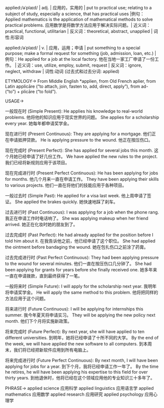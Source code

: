applied:/əˈplaɪd/ | adj. | 应用的，实用的 | put to practical use; relating to a subject of study, especially a science, that has practical uses  |例句：Applied mathematics is the application of mathematical methods to solve practical problems. 应用数学是将数学方法应用于解决实际问题。| 近义词：practical, functional, utilitarian | 反义词：theoretical, abstract, unapplied | 词性:形容词

applied:/əˈplaɪd/ | v. | 应用，运用；申请 | put something to a special purpose; make a formal request for something (job, admission, loan, etc.) | 例句：He applied for a job at the local factory. 他在当地一家工厂申请了一份工作。 | 近义词：use, utilize, employ, submit, request | 反义词：ignore, neglect, withdraw | 词性:动词 (过去式和过去分词: applied)


ETYMOLOGY->
From Middle English *applien, from Old French aplier, from Latin applicāre (“to attach, join, fasten to, add, direct, apply”), from ad- (“to”) + plicāre (“to fold”).

USAGE->

一般现在时 (Simple Present):
He applies his knowledge to real-world problems.  他将他的知识应用于现实世界的问题。
She applies for a scholarship every year. 她每年都申请奖学金。

现在进行时 (Present Continuous):
They are applying for a mortgage. 他们正在申请抵押贷款。
He is applying pressure to the wound. 他正在按压伤口。

现在完成时 (Present Perfect):
She has applied for several jobs this month.  这个月她已经申请了好几份工作。
We have applied the new rules to the project. 我们已经将新规则应用于该项目。

现在完成进行时 (Present Perfect Continuous):
He has been applying for jobs for months. 他几个月来一直在申请工作。
They have been applying their skills to various projects.  他们一直在将他们的技能应用于各种项目。

一般过去时 (Simple Past):
He applied for a visa last week. 他上周申请了签证。
She applied the brakes quickly. 她快速地踩了刹车。

过去进行时 (Past Continuous):
I was applying for a job when the phone rang. 我正在申请工作时电话响了。
She was applying makeup when her friend arrived.  她正在化妆时她的朋友到了。

过去完成时 (Past Perfect):
He had already applied for the position before I told him about it. 在我告诉他之前，他已经申请了这个职位。
She had applied the ointment before bandaging the wound.  她在包扎伤口之前涂了药膏。

过去完成进行时 (Past Perfect Continuous):
They had been applying pressure to the wound for several minutes. 他们一直在按压伤口几分钟了。
She had been applying for grants for years before she finally received one.  她多年来一直在申请拨款，直到最终获得了一笔。

一般将来时 (Simple Future):
I will apply for the scholarship next year. 我明年将申请奖学金。
He will apply the same method to this problem. 他将把同样的方法应用于这个问题。

将来进行时 (Future Continuous):
I will be applying for internships this summer.  我今年夏天将申请实习。
They will be applying the new policy next month.  他们下个月将实施新政策。

将来完成时 (Future Perfect):
By next year, she will have applied to ten different universities. 到明年，她将已经申请了十所不同的大学。
By the end of the week, we will have applied the new software to all computers.  到本周末，我们将已经把新软件应用到所有电脑上。

将来完成进行时 (Future Perfect Continuous):
By next month, I will have been applying for jobs for a year. 到下个月，我将已经申请工作一年了。
By the time he retires, he will have been applying his expertise to this field for over thirty years.  到他退休时，他将已经在这个领域应用他的专业知识三十多年了。


PHRASE->
applied science 应用科学
applied linguistics 应用语言学
applied mathematics 应用数学
applied research 应用研究
applied psychology 应用心理学
